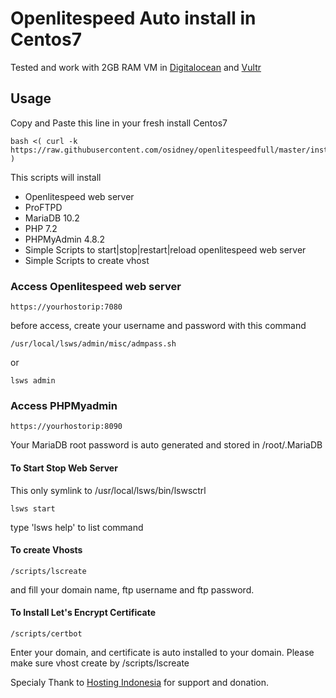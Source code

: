 # Openlitespeed Auto install in Centos7

Tested and work with 2GB RAM VM in [Digitalocean](https://m.do.co/c/c0809edd09b1) and [Vultr](https://www.vultr.com/?ref=7083611)
## Usage
Copy and Paste this line in your fresh install Centos7
```
bash <( curl -k https://raw.githubusercontent.com/osidney/openlitespeedfull/master/install.sh )
```

This scripts will install 
- Openlitespeed web server
- ProFTPD
- MariaDB 10.2
- PHP 7.2
- PHPMyAdmin 4.8.2
- Simple Scripts to start|stop|restart|reload openlitespeed web server
- Simple Scripts to create vhost

### Access Openlitespeed web server
```
https://yourhostorip:7080
```
before access, create your username and password with this command
```
/usr/local/lsws/admin/misc/admpass.sh
```
or
```
lsws admin
```

### Access PHPMyadmin
```
https://yourhostorip:8090
```
Your MariaDB root password is auto generated and stored in /root/.MariaDB

#### To Start Stop Web Server
This only symlink to /usr/local/lsws/bin/lswsctrl
```
lsws start
```
type 'lsws help' to list command
#### To create Vhosts
```
/scripts/lscreate
```
and fill your domain name, ftp username and ftp password.
#### To Install Let's Encrypt Certificate
```
/scripts/certbot
```
Enter your domain, and certificate is auto installed to your domain. Please make sure vhost create by /scripts/lscreate


Specialy Thank to [Hosting Indonesia](https://www.indowebsite.id) for support and donation.
